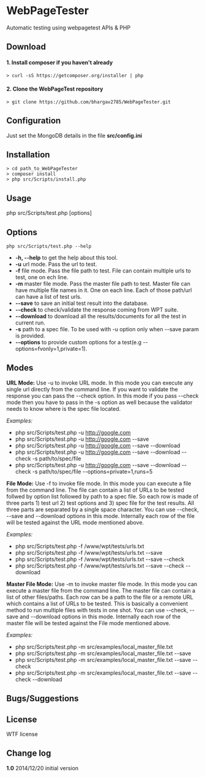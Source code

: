 # WebPageTester
Automatic testing using webpagetest APIs & PHP

## Download
#### 1. Install composer if you haven't already

~~~
> curl -sS https://getcomposer.org/installer | php
~~~
#### 2. Clone the WebPageTest repository
~~~
> git clone https://github.com/bhargav2785/WebPageTester.git
~~~
## Configuration
Just set the MongoDB details in the file **src/config.ini**
## Installation
~~~
> cd path_to_WebPageTester
> composer install
> php src/Scripts/install.php
~~~
## Usage
php src/Scripts/test.php [options]
## Options
~~~
php src/Scripts/test.php --help
~~~

-	**-h, --help** to get the help about this tool.
-	**-u** url mode. Pass the url to test.
- 	**-f** file mode. Pass the file path to test. File can contain multiple urls to test, one on ech line.
-  **-m** master file mode. Pass the master file path to test. Master file can have multiple file names in it. One on each line. Each of those path/url can have a list of test urls.
-  **--save** to save an initial test result into the database.
-  **--check** to check/validate the response coming from WPT suite.
-  **--download** to download all the results/documents for all the test in current run.
-  **-s** path to a spec file. To be used with -u option only when --save param is provided.
-  **--options** to provide custom options for a test(e.g --options=fvonly=1,private=1).

## Modes
**URL Mode:** Use -u to invoke URL mode. In this mode you can execute any single url directly from the command line. If you want to validate the response you can pass the --check option. In this mode if you pass --check mode then you have to pass in the -s option as well because the validator needs to know where is the spec file located.

<em>Examples:</em>

-	php src/Scripts/test.php -u http://google.com
-	php src/Scripts/test.php -u http://google.com --save
-	php src/Scripts/test.php -u http://google.com --save --download
- 	php src/Scripts/test.php -u http://google.com --save --download --check -s path/to/spec/file
-	php src/Scripts/test.php -u http://google.com --save --download --check -s path/to/spec/file --options=private=1,runs=5

**File Mode:** Use -f to invoke file mode. In this mode you can execute a file from the command line. The file can contain a list of URLs to be tested follwed by option list followed by path to a spec file. So each row is made of three parts 1) test url 2) test options and 3) spec file for the test results. All three parts are separated by a single space character. You can use --check, --save and --download options in this mode. Internally each row of the file will be tested against the URL mode mentioned above.

<em>Examples:</em>

-	php src/Scripts/test.php -f /www/wpt/tests/urls.txt
-	php src/Scripts/test.php -f /www/wpt/tests/urls.txt --save
-	php src/Scripts/test.php -f /www/wpt/tests/urls.txt --save --check
-	php src/Scripts/test.php -f /www/wpt/tests/urls.txt --save --check --download

**Master File Mode:** Use -m to invoke master file mode. In this mode you can execute a master file from the command line. The master file can contain a list of other files/paths. Each row can be a path to the file or a remote URL which contains a list of URLs to be tested. This is basically a convenient method to run multiple files with tests in one shot. You can use --check, --save and --download options in this mode. Internally each row of the master file will be tested against the File mode mentioned above.

<em>Examples:</em>

-	php src/Scripts/test.php -m src/examples/local_master_file.txt
-	php src/Scripts/test.php -m src/examples/local_master_file.txt --save
-	php src/Scripts/test.php -m src/examples/local_master_file.txt --save --check
-	php src/Scripts/test.php -m src/examples/local_master_file.txt --save --check --download

## Bugs/Suggestions
## License
WTF license
## Change log
**1.0** 2014/12/20 initial version 